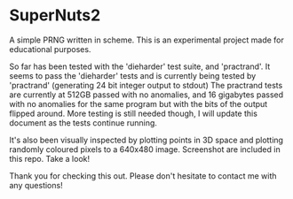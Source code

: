 # SuperNuts2
A simple PRNG written in scheme. This is an experimental project made for educational purposes.

So far has been tested with the 'dieharder' test suite, and 'practrand'.
It seems to pass the 'dieharder' tests and is currently being tested by 'practrand' (generating 24 bit integer output to stdout)
The practrand tests are currently at 512GB passed with no anomalies, and 16 gigabytes passed with no anomalies for the same program but with the bits of the output flipped around. More testing is still needed though, I will update this document as the tests continue running.

It's also been visually inspected by plotting points in 3D space and plotting randomly coloured pixels to a 640x480 image. Screenshot are included in this repo. Take a look!

Thank you for checking this out. Please don't hesitate to contact me with any questions!
